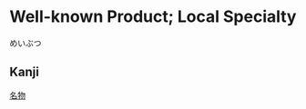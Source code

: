 # Well-known Product; Local Specialty
めいぶつ

## Kanji
[名](../Kanji/kanji-dict/名.md)[物](../Kanji/kanji-dict/物.md)